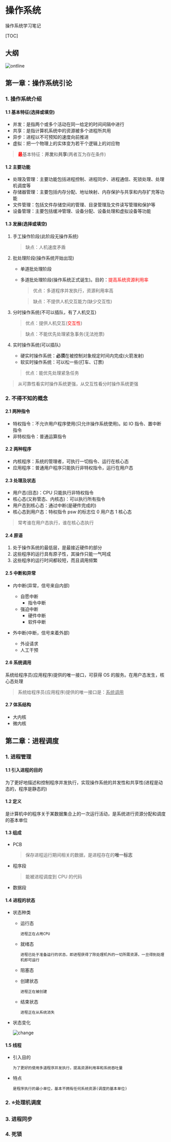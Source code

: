# 操作系统

操作系统学习笔记

[TOC]

## 大纲

![ontline](img/ontline.png)

## 第一章：操作系统引论

### 1. 操作系统介绍

#### 1.1 基本特征(选择或填空)

- 并发：是指两个或多个活动在同一给定的时间间隔中进行
- 共享：是指计算机系统中的资源被多个进程所共用
- 异步：进程以不可预知的速度向前推进
- 虚拟：把一个物理上的实体变为若干个逻辑上的对应物

> <font color=#FF000 >**最**</font>基本特征：**并发**和**共享**(两者互为存在条件)

#### 1.2 主要功能

- 处理及管理：主要功能包括进程控制、进程同步、进程通信、死锁处理、处理机调度等
- 存储器管理：主要包括内存分配、地址映射、内存保护与共享和内存扩充等功能
- 文件管理：包括文件存储空间的管理、目录管理及文件读写管理和保护等
- 设备管理：主要包括缓冲管理、设备分配、设备处理和虚拟设备等功能

#### 1.3 发展(选择或填空)

1. 手工操作阶段(此阶段无操作系统)

   > 缺点：人机速度矛盾

2. 批处理阶段(操作系统开始出现)

   - 单道批处理阶段
   - 多道批处理阶段(操作系统正式诞生)。目的：<font color=#FF000 >提高系统资源利用率</font>

     > 优点：多道程序并发执行，资源利用率高

     > 缺点：不提供人机交互能力(缺少交互性)

3. 分时操作系统(不可以插队，有了人机交互)

   > 优点：提供人机交互(<font color=#FF000 >交互性</font>)

   > 缺点：不能优先处理紧急事务(无法抢票)

4. 实时操作系统(可以插队)

   - 硬实时操作系统：**必须**在被控制对象规定时间内完成(火箭发射)
   - 软实时操作系统：可以松一些(打车、订票)

   > 优点：能优先处理紧急任务

> 从可靠性看实时操作系统更强，从交互性看分时操作系统更强

### 2. 不得不知的概念

#### 2.1 两种指令

- 特权指令：不允许用户程序使用(只允许操作系统使用)。如 IO 指令、置中断指令
- 非特权指令：普通运算指令

#### 2.2 两种程序

- 内核程序：系统的管理者，可执行一切指令、运行在核心态
- 应用程序：普通用户程序只能执行非特权指令，运行在用户态

#### 2.3 处理及状态

- 用户态(目态)：CPU 只能执行非特权指令
- 核心态(又称管态、内核态)：可以执行所有指令
- 用户态到核心态：通过中断(是硬件完成的)
- 核心态到用户态：特权指令 psw 的标志位 0 用户态 1 核心态

> 常考谁在用户态执行，谁在核心态执行

#### 2.4 原语

1. 处于操作系统的最低层，是最接近硬件的部分
2. 这些程序的运行具有原子性，其操作只能一气呵成
3. 这些程序的运行时间都较短，而且调用频繁

#### 2.5 中断和异常

- 内中断(异常，信号来自内部)

  - 自愿中断
    - 指令中断
  - 强迫中断
    - 硬件中断
    - 软件中断

- 外中断(中断，信号来着外部)

  - 外设请求
  - 人工干预

#### 2.6 系统调用

系统给程序员(应用程序)提供的唯一接口，可获得 OS 的服务。在用户态发生，核心态处理

> 系统给程序员(应用程序)提供的唯一接口是：<u>系统调用</u>

#### 2.7 体系结构

- 大内核
- 微内核

## 第二章：进程调度

### 1. 进程管理

#### 1.1 引入进程的目的

为了更好地描述和控制程序并发执行，实现操作系统的并发性和共享性(进程是动态的，程序是静态的)

#### 1.2 定义

是计算机中的程序关于某数据集合上的一次运行活动，是系统进行资源分配和调度的基本单位

#### 1.3 组成

- PCB

  > 保存进程运行期间相关的数据，是进程存在的**唯一标志**

- 程序段

  > 能被进程调度到 CPU 的代码

- 数据段

#### 1.4 进程的状态

- 状态种类

  - 运行态

        进程正在占用CPU

  - 就绪态

        进程已处于准备运行的状态，即进程获得了除处理机外的一切所需资源，一旦得到处理机即可运行

  - 阻塞态
  - 创建状态

        进程正在被创建

  - 结束状态

        进程正在从系统消失

- 状态变化

  ![change](img/change.png)

#### 1.5 线程

- 引入目的

      为了更好的使用多道程序并发执行，提高资源利用率和系统吞吐量

- 特点

      是程序执行的最小单位，基本不拥有任何系统资源(调度的基本单位)

### 2. ⭐处理机调度

### 3. 进程同步

### 4. 死锁
